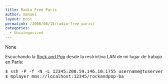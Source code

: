```yaml
---
title: Radio Free Paris
author: manuel
layout: post
permalink: /2006/08/15/radio-free-paris/
categories:
  - Uncategorized
---
```

None <!--more-->

Escuchando la [Rock and Pop][1] desde la restrictiva <span class="caps">LAN</span> de mi lugar de trabajo en París:

<pre>$ ssh -P -f -N -L 12345:200.59.146.10:1755 username@tuserverssh.com
$ mplayer mms://localhost:12345/rockandpop-ba
</pre>

 [1]: http://fmrockandpop.com/